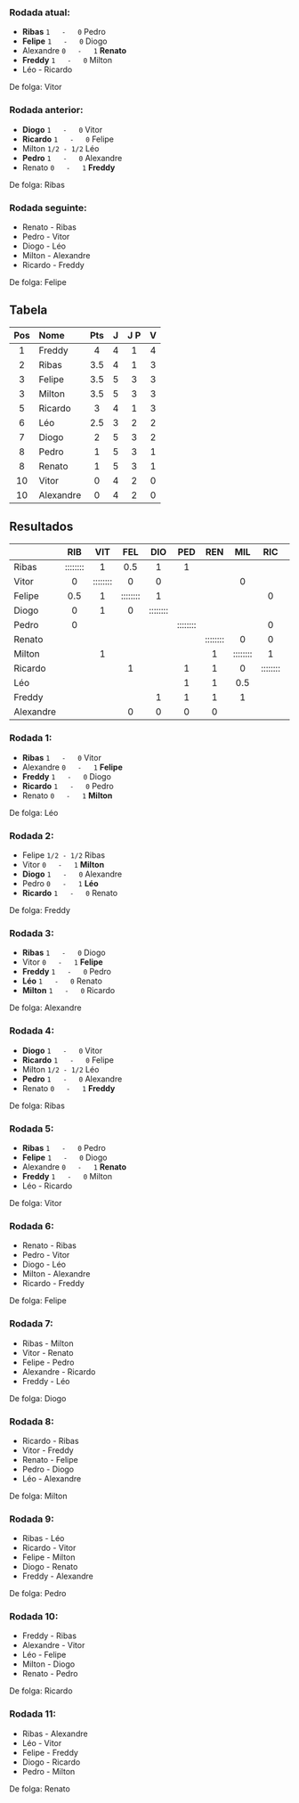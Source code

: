 ### Rodada atual:
* **Ribas**  `1   -   0`  Pedro
* **Felipe**  `1   -   0`  Diogo
* Alexandre `0   -   1` **Renato**
* **Freddy**  `1   -   0`  Milton
* Léo     -     Ricardo

De folga: Vitor

### Rodada anterior:
* **Diogo**  `1   -   0`  Vitor
* **Ricardo**  `1   -   0`  Felipe
* Milton `1/2 - 1/2` Léo
* **Pedro**  `1   -   0`  Alexandre
* Renato `0   -   1` **Freddy**

De folga: Ribas

### Rodada seguinte:
* Renato     -     Ribas
* Pedro     -     Vitor
* Diogo     -     Léo
* Milton     -     Alexandre
* Ricardo     -     Freddy

De folga: Felipe

## Tabela

| Pos | Nome | Pts | J | J P | V |
| :---: | :--- | :---: | :---: | :---: | :---: |
| 1 | Freddy | 4 | 4 | 1 | 4 |
| 2 | Ribas | 3.5 | 4 | 1 | 3 |
| 3 | Felipe | 3.5 | 5 | 3 | 3 |
| 3 | Milton | 3.5 | 5 | 3 | 3 |
| 5 | Ricardo | 3 | 4 | 1 | 3 |
| 6 | Léo | 2.5 | 3 | 2 | 2 |
| 7 | Diogo | 2 | 5 | 3 | 2 |
| 8 | Pedro | 1 | 5 | 3 | 1 |
| 8 | Renato | 1 | 5 | 3 | 1 |
| 10 | Vitor | 0 | 4 | 2 | 0 |
| 10 | Alexandre | 0 | 4 | 2 | 0 |

## Resultados

| | RIB | VIT | FEL | DIO | PED | REN | MIL | RIC | LEO | FRE | ALE | Pts |
| :--- | :---: | :---: | :---: | :---: | :---: | :---: | :---: | :---: | :---: | :---: | :---: | :---: |
| Ribas | :::::::: | 1 | 0.5 | 1 | 1 |  |  |  |  |  |  | 3.5 |
| Vitor | 0 | :::::::: | 0 | 0 |  |  | 0 |  |  |  |  | 0 |
| Felipe | 0.5 | 1 | :::::::: | 1 |  |  |  | 0 |  |  | 1 | 3.5 |
| Diogo | 0 | 1 | 0 | :::::::: |  |  |  |  |  | 0 | 1 | 2 |
| Pedro | 0 |  |  |  | :::::::: |  |  | 0 | 0 | 0 | 1 | 1 |
| Renato |  |  |  |  |  | :::::::: | 0 | 0 | 0 | 0 | 1 | 1 |
| Milton |  | 1 |  |  |  | 1 | :::::::: | 1 | 0.5 | 0 |  | 3.5 |
| Ricardo |  |  | 1 |  | 1 | 1 | 0 | :::::::: |  |  |  | 3 |
| Léo |  |  |  |  | 1 | 1 | 0.5 |  | :::::::: |  |  | 2.5 |
| Freddy |  |  |  | 1 | 1 | 1 | 1 |  |  | :::::::: |  | 4 |
| Alexandre |  |  | 0 | 0 | 0 | 0 |  |  |  |  | :::::::: | 0 |

### Rodada 1:
* **Ribas**  `1   -   0`  Vitor
* Alexandre `0   -   1` **Felipe**
* **Freddy**  `1   -   0`  Diogo
* **Ricardo**  `1   -   0`  Pedro
* Renato `0   -   1` **Milton**

De folga: Léo

### Rodada 2:
* Felipe `1/2 - 1/2` Ribas
* Vitor `0   -   1` **Milton**
* **Diogo**  `1   -   0`  Alexandre
* Pedro `0   -   1` **Léo**
* **Ricardo**  `1   -   0`  Renato

De folga: Freddy

### Rodada 3:
* **Ribas**  `1   -   0`  Diogo
* Vitor `0   -   1` **Felipe**
* **Freddy**  `1   -   0`  Pedro
* **Léo**  `1   -   0`  Renato
* **Milton**  `1   -   0`  Ricardo

De folga: Alexandre

### Rodada 4:
* **Diogo**  `1   -   0`  Vitor
* **Ricardo**  `1   -   0`  Felipe
* Milton `1/2 - 1/2` Léo
* **Pedro**  `1   -   0`  Alexandre
* Renato `0   -   1` **Freddy**

De folga: Ribas

### Rodada 5:
* **Ribas**  `1   -   0`  Pedro
* **Felipe**  `1   -   0`  Diogo
* Alexandre `0   -   1` **Renato**
* **Freddy**  `1   -   0`  Milton
* Léo     -     Ricardo

De folga: Vitor

### Rodada 6:
* Renato     -     Ribas
* Pedro     -     Vitor
* Diogo     -     Léo
* Milton     -     Alexandre
* Ricardo     -     Freddy

De folga: Felipe

### Rodada 7:
* Ribas     -     Milton
* Vitor     -     Renato
* Felipe     -     Pedro
* Alexandre     -     Ricardo
* Freddy     -     Léo

De folga: Diogo

### Rodada 8:
* Ricardo     -     Ribas
* Vitor     -     Freddy
* Renato     -     Felipe
* Pedro     -     Diogo
* Léo     -     Alexandre

De folga: Milton

### Rodada 9:
* Ribas     -     Léo
* Ricardo     -     Vitor
* Felipe     -     Milton
* Diogo     -     Renato
* Freddy     -     Alexandre

De folga: Pedro

### Rodada 10:
* Freddy     -     Ribas
* Alexandre     -     Vitor
* Léo     -     Felipe
* Milton     -     Diogo
* Renato     -     Pedro

De folga: Ricardo

### Rodada 11:
* Ribas     -     Alexandre
* Léo     -     Vitor
* Felipe     -     Freddy
* Diogo     -     Ricardo
* Pedro     -     Milton

De folga: Renato


